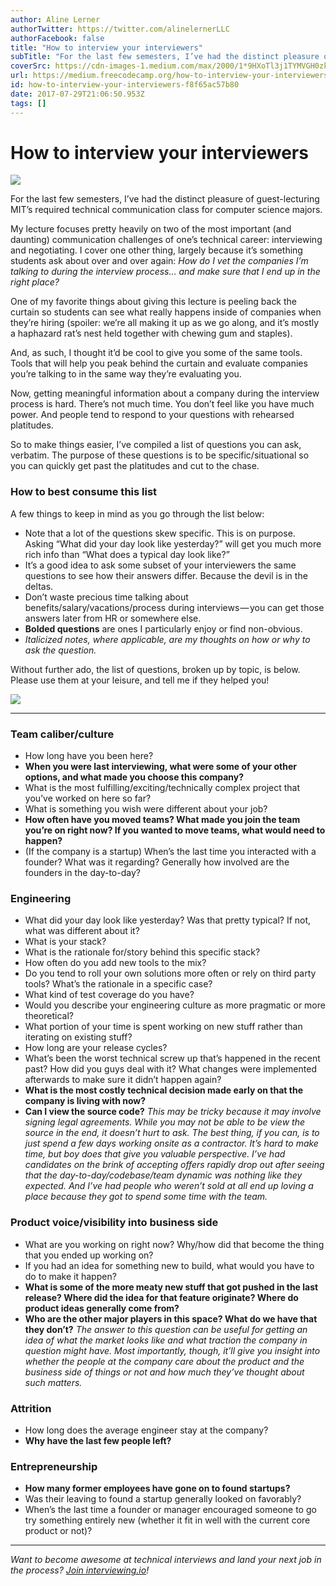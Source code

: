 ```yaml
---
author: Aline Lerner
authorTwitter: https://twitter.com/alinelernerLLC
authorFacebook: false
title: "How to interview your interviewers"
subTitle: "For the last few semesters, I’ve had the distinct pleasure of guest-lecturing MIT’s required technical communication class for computer s..."
coverSrc: https://cdn-images-1.medium.com/max/2000/1*9HXoTl3j1TYMVGH0zkGNJg.jpeg
url: https://medium.freecodecamp.org/how-to-interview-your-interviewers-f8f65ac57b80
id: how-to-interview-your-interviewers-f8f65ac57b80
date: 2017-07-29T21:06:50.953Z
tags: []
---
```

# How to interview your interviewers







![](https://cdn-images-1.medium.com/max/2000/1*9HXoTl3j1TYMVGH0zkGNJg.jpeg)







For the last few semesters, I’ve had the distinct pleasure of guest-lecturing MIT’s required technical communication class for computer science majors.

My lecture focuses pretty heavily on two of the most important (and daunting) communication challenges of one’s technical career: interviewing and negotiating. I cover one other thing, largely because it’s something students ask about over and over again: _How do I vet the companies I’m talking to during the interview process… and make sure that I end up in the right place?_

One of my favorite things about giving this lecture is peeling back the curtain so students can see what really happens inside of companies when they’re hiring (spoiler: we’re all making it up as we go along, and it’s mostly a haphazard rat’s nest held together with chewing gum and staples).

And, as such, I thought it’d be cool to give you some of the same tools. Tools that will help you peak behind the curtain and evaluate companies you’re talking to in the same way they’re evaluating you.

Now, getting meaningful information about a company during the interview process is hard. There’s not much time. You don’t feel like you have much power. And people tend to respond to your questions with rehearsed platitudes.

So to make things easier, I’ve compiled a list of questions you can ask, verbatim. The purpose of these questions is to be specific/situational so you can quickly get past the platitudes and cut to the chase.

### How to best consume this list

A few things to keep in mind as you go through the list below:

*   Note that a lot of the questions skew specific. This is on purpose. Asking “What did your day look like yesterday?” will get you much more rich info than “What does a typical day look like?”
*   It’s a good idea to ask some subset of your interviewers the same questions to see how their answers differ. Because the devil is in the deltas.
*   Don’t waste precious time talking about benefits/salary/vacations/process during interviews — you can get those answers later from HR or somewhere else.
*   **Bolded questions** are ones I particularly enjoy or find non-obvious.
*   _Italicized notes, where applicable, are my thoughts on how or why to ask the question._

Without further ado, the list of questions, broken up by topic, is below. Please use them at your leisure, and tell me if they helped you!



![](https://cdn-images-1.medium.com/max/1600/1*PFxIOzE33HOsEPV-drwKqw.jpeg)













* * *







### Team caliber/culture

*   How long have you been here?
*   **When you were last interviewing, what were some of your other options, and what made you choose this company?**
*   What is the most fulfilling/exciting/technically complex project that you’ve worked on here so far?
*   What is something you wish were different about your job?
*   **How often have you moved teams? What made you join the team you’re on right now? If you wanted to move teams, what would need to happen?**
*   (If the company is a startup) When’s the last time you interacted with a founder? What was it regarding? Generally how involved are the founders in the day-to-day?

### Engineering

*   What did your day look like yesterday? Was that pretty typical? If not, what was different about it?
*   What is your stack?
*   What is the rationale for/story behind this specific stack?
*   How often do you add new tools to the mix?
*   Do you tend to roll your own solutions more often or rely on third party tools? What’s the rationale in a specific case?
*   What kind of test coverage do you have?
*   Would you describe your engineering culture as more pragmatic or more theoretical?
*   What portion of your time is spent working on new stuff rather than iterating on existing stuff?
*   How long are your release cycles?
*   What’s been the worst technical screw up that’s happened in the recent past? How did you guys deal with it? What changes were implemented afterwards to make sure it didn’t happen again?
*   **What is the most costly technical decision made early on that the company is living with now?**
*   **Can I view the source code?** _This may be tricky because it may involve signing legal agreements. While you may not be able to be view the source in the end, it doesn’t hurt to ask. The best thing, if you can, is to just spend a few days working onsite as a contractor. It’s hard to make time, but boy does that give you valuable perspective. I’ve had candidates on the brink of accepting offers rapidly drop out after seeing that the day-to-day/codebase/team dynamic was nothing like they expected. And I’ve had people who weren’t sold at all end up loving a place because they got to spend some time with the team._

### Product voice/visibility into business side

*   What are you working on right now? Why/how did that become the thing that you ended up working on?
*   If you had an idea for something new to build, what would you have to do to make it happen?
*   **What is some of the more meaty new stuff that got pushed in the last release? Where did the idea for that feature originate? Where do product ideas generally come from?**
*   **Who are the other major players in this space? What do we have that they don’t?** _The answer to this question can be useful for getting an idea of what the market looks like and what traction the company in question might have. Most importantly, though, it’ll give you insight into whether the people at the company care about the product and the business side of things or not and how much they’ve thought about such matters._

### Attrition

*   How long does the average engineer stay at the company?
*   **Why have the last few people left?**

### Entrepreneurship

*   **How many former employees have gone on to found startups?**
*   Was their leaving to found a startup generally looked on favorably?
*   When’s the last time a founder or manager encouraged someone to go try something entirely new (whether it fit in well with the current core product or not)?











* * *







_Want to become awesome at technical interviews and land your next job in the process?_ [_Join interviewing.io_](http://www.interviewing.io)_!_








